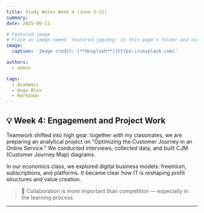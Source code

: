 ```yaml
---
title: Study Notes Week 4 (June 5–11)
summary: 
date: 2025-06-11

# Featured image
# Place an image named `featured.jpg/png` in this page's folder and customize its options here.
image:
  caption: 'Image credit: [**Unsplash**](https://unsplash.com)'

authors:
  - admin

tags:
  - Academic
  - Hugo Blox
  - Markdown
---
```


## 💡 Week 4: Engagement and Project Work

Teamwork shifted into high gear: together with my classmates, we are preparing an analytical project on "Optimizing the Customer Journey in an Online Service." We conducted interviews, collected data, and built CJM (Customer Journey Map) diagrams.

In our economics class, we explored digital business models: freemium, subscriptions, and platforms. It became clear how IT is reshaping profit structures and value creation.

> 🤝 Collaboration is more important than competition — especially in the learning process.

---

